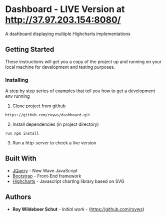 # Dashboard - LIVE Version at http://37.97.203.154:8080/

A dashboard displaying multiple Highcharts implementations

## Getting Started

These instructions will get you a copy of the project up and running on your local machine for development and testing purposes.

### Installing

A step by step series of examples that tell you how to get a development env running

1. Clone project from github

```
https://github.com/royws/dashboard.git
```

2. Install dependencies (in project directory)

```
run npm install 
```

3. Run a http-server to check a live version

## Built With

* [JQuery](https://github.com/jquery/jquery) - New Wave JavaScript
* [Bootstrap](https://github.com/twbs/bootstrap) - Front-End framework
* [Highcharts](https://github.com/highcharts/highcharts) - Javascript charting library based on SVG

## Authors

* **Roy Wildeboer Schut** - *Initial work* - (https://github.com/royws)
